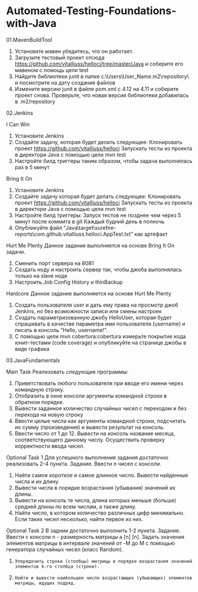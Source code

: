 # Automated-Testing-Foundations-with-Java

01.MavenBuildTool

1. Установите мавен убедитесь, что он работает.
2. Загрузите тестовый проект отсюда https://github.com/vitalliuss/helloci/tree/master/Java  и соберите его мавеном с помощь цели test
3. Найдите библиотеки junit в папке c:\Users\User_Name\.m2\repository\ и посмотрите на дату создания файлов
4. Измените версию junit в файле pom.xml c 4.12 на 4.11 и соберите проект снова. Проверьте, что новая версия библиотеки добавилась в .m2/repository

02.Jenkins

I Can Win 
1. Установите Jenkins
2. Создайте задачу, которая будет делать следующее:
Клонировать проект https://github.com/vitalliuss/helloci
Запускать тесты из проекта в директори Java с помощью цели mvn test
3. Настройте билд триггеры таким образом, чтобы задача выполнялась раз в 5 минут

Bring It On 
1. Установите Jenkins
2. Создайте задачу которая будет делать следующее:
Клонировать проект https://github.com/vitalliuss/helloci
Запускать тесты из проекта в директори Java с помощью цели mvn test
3. Настройте билд триггеры:
Запуск тестов не позднее чем через 5 минут после коммита в git
Каждый будний день в полночь
4. Опубликуйте файл “Java\target\surefire-reports\com.github.vitalliuss.helloci.AppTest.txt” как артефакт

Hurt Me Plenty 
Данное задание выполняется на основе Bring It On задачи.
1. Сменить порт сервера на 8081
2. Создать ноду и настроить сервер так, чтобы джоба выполнялась только на slave ноде
3. Настроить Job Config History и thinBackup

Hardcore 
Данное задание выполняется на основе Hurt Me Plenty
1. Создать пользователя user и дать ему права на просмотр джоб Jenkins, но без возможности записи или смены настроек
2. Создать параметризованную джобу HelloUser, которая будет спрашивать в качестве параметра имя пользователя (username) и писать в консоль "Hello, username!".
3. С помощью цели  mvn cobertura:cobertura измерьте покрытие кода юнит-тестами (code coverage) и опубликуйте на странице джобы в виде графика

03.JavaFundamentals

Main Task 
Реализовать следующие программы:
1. Приветствовать любого пользователя при вводе его имени через командную строку.
2. Отобразить в окне консоли аргументы командной строки в обратном порядке.
3. Вывести заданное количество случайных чисел с переходом и без перехода на новую строку
4. Ввести целые числа как аргументы командной строки, подсчитать их сумму (произведение) и вывести результат на консоль.
5. Ввести число от 1 до 12. Вывести на консоль название месяца, соответствующего данному числу. Осуществить проверку корректности ввода чисел.

Optional Task 1 
Для успешного выполнения задания достаточно реализовать 2-4 пункта.
Задание. Ввести n чисел с консоли.
1. Найти самое короткое и самое длинное число. Вывести найденные числа и их длину.
2. Вывести числа в порядке возрастания (убывания) значений их длины.
3. Вывести на консоль те числа, длина которых меньше (больше) средней длины по всем числам, а также длину.
4. Найти число, в котором количество различных цифр минимально. Если таких чисел несколько, найти первое из них.

Optional Task 2 
В заднии достаточно выполнить 1-2 пункта.
Задание. Ввести с консоли n - размерность матрицы a [n] [n]. Задать значения элементов матрицы в интервале значений от -M до M с помощью генератора случайных чисел (класс Random).
1.     Упорядочить строки (столбцы) матрицы в порядке возрастания значений элементов k-го столбца (строки).
2.     Найти и вывести наибольшее число возрастающих (убывающих) элементов матрицы, идущих подряд.


